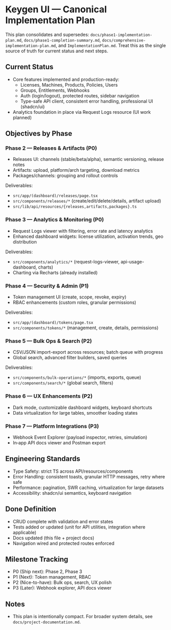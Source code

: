 # Keygen UI — Canonical Implementation Plan

This plan consolidates and supersedes: `docs/phase1-implementation-plan.md`, `docs/phase1-completion-summary.md`, `docs/comprehensive-implementation-plan.md`, and `ImplementationPlan.md`. Treat this as the single source of truth for current status and next steps.

## Current Status

- Core features implemented and production-ready:
  - Licenses, Machines, Products, Policies, Users
  - Groups, Entitlements, Webhooks
  - Auth (login/logout), protected routes, sidebar navigation
  - Type-safe API client, consistent error handling, professional UI (shadcn/ui)
- Analytics foundation in place via Request Logs resource (UI work planned)

## Objectives by Phase

### Phase 2 — Releases & Artifacts (P0)
- Releases UI: channels (stable/beta/alpha), semantic versioning, release notes
- Artifacts: upload, platform/arch targeting, download metrics
- Packages/channels: grouping and rollout controls

Deliverables:
- `src/app/(dashboard)/releases/page.tsx`
- `src/components/releases/*` (create/edit/delete/details, artifact upload)
- `src/lib/api/resources/{releases,artifacts,packages}.ts`

### Phase 3 — Analytics & Monitoring (P0)
- Request Logs viewer with filtering, error rate and latency analytics
- Enhanced dashboard widgets: license utilization, activation trends, geo distribution

Deliverables:
- `src/components/analytics/*` (request-logs-viewer, api-usage-dashboard, charts)
- Charting via Recharts (already installed)

### Phase 4 — Security & Admin (P1)
- Token management UI (create, scope, revoke, expiry)
- RBAC enhancements (custom roles, granular permissions)

Deliverables:
- `src/app/(dashboard)/tokens/page.tsx`
- `src/components/tokens/*` (management, create, details, permissions)

### Phase 5 — Bulk Ops & Search (P2)
- CSV/JSON import-export across resources; batch queue with progress
- Global search, advanced filter builders, saved queries

Deliverables:
- `src/components/bulk-operations/*` (imports, exports, queue)
- `src/components/search/*` (global search, filters)

### Phase 6 — UX Enhancements (P2)
- Dark mode, customizable dashboard widgets, keyboard shortcuts
- Data virtualization for large tables, smoother loading states

### Phase 7 — Platform Integrations (P3)
- Webhook Event Explorer (payload inspector, retries, simulation)
- In‑app API docs viewer and Postman export

## Engineering Standards

- Type Safety: strict TS across API/resources/components
- Error Handling: consistent toasts, granular HTTP messages, retry where safe
- Performance: pagination, SWR caching, virtualization for large datasets
- Accessibility: shadcn/ui semantics, keyboard navigation

## Done Definition

- CRUD complete with validation and error states
- Tests added or updated (unit for API utilities, integration where applicable)
- Docs updated (this file + project docs)
- Navigation wired and protected routes enforced

## Milestone Tracking

- P0 (Ship next): Phase 2, Phase 3
- P1 (Next): Token management, RBAC
- P2 (Nice-to-have): Bulk ops, search, UX polish
- P3 (Later): Webhook explorer, API docs viewer

## Notes

- This plan is intentionally compact. For broader system details, see `docs/project-documentation.md`.

